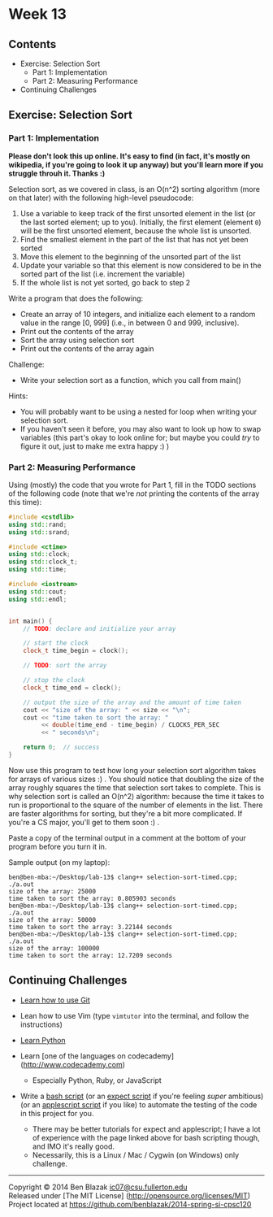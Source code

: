 # Week 13

## Contents

- Exercise: Selection Sort
    - Part 1: Implementation
    - Part 2: Measuring Performance
- Continuing Challenges



## Exercise: Selection Sort

### Part 1: Implementation

**Please don't look this up online.  It's easy to find (in fact, it's mostly on
wikipedia, if you're going to look it up anyway) but you'll learn more if you
struggle throuh it.  Thanks :)**

Selection sort, as we covered in class, is an O(n^2) sorting algorithm (more on
that later) with the following high-level pseudocode:

1. Use a variable to keep track of the first unsorted element in the list (or
   the last sorted element; up to you).  Initially, the first element (element
   `0`) will be the first unsorted element, because the whole list is unsorted.
2. Find the smallest element in the part of the list that has not yet been
   sorted
3. Move this element to the beginning of the unsorted part of the list
4. Update your variable so that this element is now considered to be in the
   sorted part of the list (i.e. increment the variable)
5. If the whole list is not yet sorted, go back to step 2

Write a program that does the following:
- Create an array of 10 integers, and initialize each element to a random value
  in the range \[0, 999\] (i.e., in between 0 and 999, inclusive).
- Print out the contents of the array
- Sort the array using selection sort
- Print out the contents of the array again

Challenge:
- Write your selection sort as a function, which you call from main()

Hints:
- You will probably want to be using a nested for loop when writing your
  selection sort.
- If you haven't seen it before, you may also want to look up how to swap
  variables (this part's okay to look online for; but maybe you could *try* to
  figure it out, just to make me extra happy :) )


### Part 2: Measuring Performance

Using (mostly) the code that you wrote for Part 1, fill in the TODO sections of
the following code (note that we're *not* printing the contents of the array
this time):
```C++
#include <cstdlib>
using std::rand;
using std::srand;

#include <ctime>
using std::clock;
using std::clock_t;
using std::time;

#include <iostream>
using std::cout;
using std::endl;


int main() {
    // TODO: declare and initialize your array

    // start the clock
    clock_t time_begin = clock();

    // TODO: sort the array

    // stop the clock
    clock_t time_end = clock();

    // output the size of the array and the amount of time taken
    cout << "size of the array: " << size << "\n";
    cout << "time taken to sort the array: "
         << double(time_end - time_begin) / CLOCKS_PER_SEC
         << " seconds\n";

    return 0;  // success
}
```

Now use this program to test how long your selection sort algorithm takes for
arrays of various sizes :) .  You should notice that doubling the size of the
array roughly squares the time that selection sort takes to complete.  This is
why selection sort is called an O(n^2) algorithm: because the time it takes to
run is proportional to the square of the number of elements in the list.  There
are faster algorithms for sorting, but they're a bit more complicated.  If
you're a CS major, you'll get to them soon :) .

Paste a copy of the terminal output in a comment at the bottom of your program
before you turn it in.

Sample output (on my laptop):
```
ben@ben-mba:~/Desktop/lab-13$ clang++ selection-sort-timed.cpp; ./a.out
size of the array: 25000
time taken to sort the array: 0.805903 seconds
ben@ben-mba:~/Desktop/lab-13$ clang++ selection-sort-timed.cpp; ./a.out
size of the array: 50000
time taken to sort the array: 3.22144 seconds
ben@ben-mba:~/Desktop/lab-13$ clang++ selection-sort-timed.cpp; ./a.out
size of the array: 100000
time taken to sort the array: 12.7209 seconds
```



## Continuing Challenges

- [Learn how to use Git](http://git-scm.com/documentation)

- Lean how to use Vim (type `vimtutor` into the terminal, and follow the
  instructions)

- [Learn Python](http://docs.python.org/3.3/tutorial/)

- Learn [one of the languages on codecademy] (http://www.codecademy.com)
    - Especially Python, Ruby, or JavaScript

- Write a [bash script](http://www.tldp.org/LDP/abs/html/) (or an [expect
  script](http://w2home.blogspot.com/2007/11/expect-tutorial.html) if you're
  feeling *super* ambitious) (or an [applescript
  script](http://macosxautomation.com/applescript/firsttutorial/index.html) if
  you like) to automate the testing of the code in this project for you.
    - There may be better tutorials for expect and applescript; I have a lot of
      experience with the page linked above for bash scripting though, and IMO
      it's really good.
    - Necessarily, this is a Linux / Mac / Cygwin (on Windows) only challenge.



-------------------------------------------------------------------------------

Copyright &copy; 2014 Ben Blazak <ic07@csu.fullerton.edu>  
Released under [The MIT License] (http://opensource.org/licenses/MIT)  
Project located at <https://github.com/benblazak/2014-spring-si-cpsc120>

